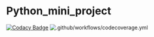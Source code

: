 # Python_mini_project

[![Codacy Badge](https://api.codacy.com/project/badge/Grade/7fa5e7a51c254f188b7c8d26d132d426)](https://app.codacy.com/gh/99002610/Python_mini_project?utm_source=github.com&utm_medium=referral&utm_content=99002610/Python_mini_project&utm_campaign=Badge_Grade)
![.github/workflows/codecoverage.yml](https://github.com/99002610/Python_mini_project/workflows/.github/workflows/codecoverage.yml/badge.svg?branch=main)
